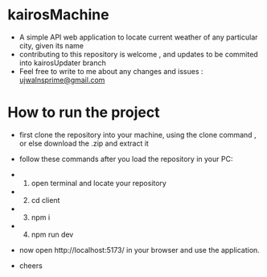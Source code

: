 # kairosMachine
* A simple API web application to locate current weather of any particular city, given its name 
* contributing to this repository is welcome , and updates to be commited into kairosUpdater branch
* Feel free to write to me about any changes and issues : ujwalnsprime@gmail.com
  
# How to run the project

* first clone the repository into your machine, using the clone command , or else download the .zip and extract it
* follow these commands after you load the repository in your PC:
* 1. open terminal and locate your repository
* 2. cd client
* 3. npm i
* 4. npm run dev

* now open http://localhost:5173/ in your browser and use the application.


* cheers
